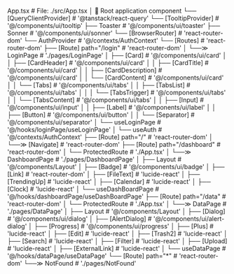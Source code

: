 App.tsx                                      # File: ./src/App.tsx
│                                            🔸 Root application component
└── [QueryClientProvider]                    # '@tanstack/react-query'
    └── [TooltipProvider]                    # '@/components/ui/tooltip'
        ├── Toaster                         # '@/components/ui/toaster'
        ├── Sonner                          # '@/components/ui/sonner'
        └── [BrowserRouter]                 # 'react-router-dom'
            └── AuthProvider                # '@/contexts/AuthContext'
                └── [Routes]                # 'react-router-dom'
                    ├── [Route] path="/login" # 'react-router-dom'
                    │   └──≫ LoginPage      # './pages/LoginPage'
                    │       ├── [Card]      # '@/components/ui/card'
                    │       │   ├── [CardHeader] # '@/components/ui/card'
                    │       │   ├── [CardTitle] # '@/components/ui/card'
                    │       │   ├── [CardDescription] # '@/components/ui/card'
                    │       │   └── [CardContent] # '@/components/ui/card'
                    │       │       └── [Tabs]  # '@/components/ui/tabs'
                    │       │           ├── [TabsList] # '@/components/ui/tabs'
                    │       │           │   └── [TabsTrigger] # '@/components/ui/tabs'
                    │       │           └── [TabsContent] # '@/components/ui/tabs'
                    │       │               ├── [Input] # '@/components/ui/input'
                    │       │               ├── [Label] # '@/components/ui/label'
                    │       │               ├── [Button] # '@/components/ui/button'
                    │       │               └── [Separator] # '@/components/ui/separator'
                    │       └── useLoginPage # '@/hooks/loginPage/useLoginPage'
                    │           └── useAuth  # '@/contexts/AuthContext'
                    ├── [Route] path="/"     # 'react-router-dom'
                    │   └──≫ [Navigate]     # 'react-router-dom'
                    ├── [Route] path="/dashboard" # 'react-router-dom'
                    │   └── ProtectedRoute   # './App.tsx'
                    │       └──≫ DashboardPage # './pages/DashboardPage'
                    │           ├── Layout   # '@/components/Layout'
                    │           ├── [Badge] # '@/components/ui/badge'
                    │           ├── [Link]   # 'react-router-dom'
                    │           ├── [FileText] # 'lucide-react'
                    │           ├── [TrendingUp] # 'lucide-react'
                    │           ├── [Calendar] # 'lucide-react'
                    │           ├── [Clock]  # 'lucide-react'
                    │           └── useDashBoardPage # '@/hooks/dashboardPage/useDashBoardPage'
                    ├── [Route] path="/data" # 'react-router-dom'
                    │   └── ProtectedRoute   # './App.tsx'
                    │       └──≫ DataPage   # './pages/DataPage'
                    │           ├── Layout   # '@/components/Layout'
                    │           ├── [Dialog] # '@/components/ui/dialog'
                    │           ├── [AlertDialog] # '@/components/ui/alert-dialog'
                    │           ├── [Progress] # '@/components/ui/progress'
                    │           ├── [Plus]    # 'lucide-react'
                    │           ├── [Edit]   # 'lucide-react'
                    │           ├── [Trash2]  # 'lucide-react'
                    │           ├── [Search]  # 'lucide-react'
                    │           ├── [Filter]  # 'lucide-react'
                    │           ├── [Upload]  # 'lucide-react'
                    │           ├── [ExternalLink] # 'lucide-react'
                    │           └── useDataPage # '@/hooks/dataPage/useDataPage'
                    └── [Route] path="*"    # 'react-router-dom'
                        └──≫ NotFound       # './pages/NotFound'
